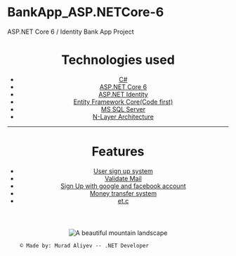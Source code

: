 # BankApp_ASP.NETCore-6
<!DOCTYPE html>
<html>
<head>
	ASP.NET Core 6 /  Identity Bank App Project
</head>
<body>
	<header>
    <div>
		<h1>Technologies used</h1>
		<nav>
			<ul>
				<li><a href="#">C#</a></li>
				<li><a href="#">ASP.NET Core 6</a></li>
				<li><a href="#">ASP.NET Identity</a></li>
        <li><a href="#">Entity Framework Core(Code first)</a></li>
        <li><a href="#">MS SQL Server</a></li>
        <li><a href="#">N-Layer Architecture</a></li>
			</ul>
		</nav>
    </div>
    <hr/>
        <div>
		<h1>Features</h1>
		<nav>
			<ul>
				<li><a href="#">User sign up system</a></li>
				<li><a href="#">Validate Mail</a></li>
				<li><a href="#">Sign Up with google and facebook account</a></li>
        <li><a href="#">Money transfer system</a></li>
        <li><a href="#">et.c</a></li>
			</ul>
		</nav>
    </div>
	</header>
	<main>
		<center>
		<img src="https://copp05.ru/Portals/0/ModuleFiles/program_logo.png" alt="A beautiful mountain landscape">
			</center>
	</main>
		

		© Made by: Murad Aliyev -- .NET Developer                                                                         

</body>
</html>
